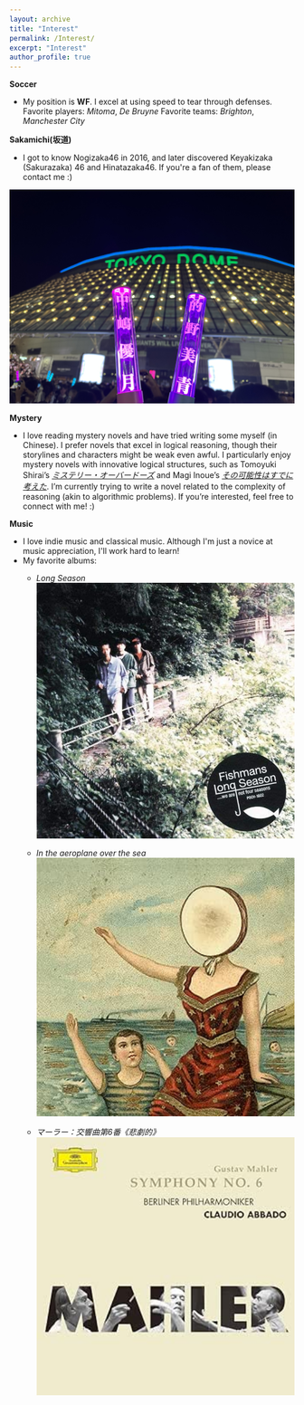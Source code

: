 ```yaml
---
layout: archive
title: "Interest"
permalink: /Interest/
excerpt: "Interest"
author_profile: true
---
```


**Soccer**
  * My position is **WF**. I excel at using speed to tear through defenses.
Favorite players: *Mitoma*, *De Bruyne*
Favorite teams: *Brighton*, *Manchester City*



**Sakamichi(坂道)**
  * I got to know Nogizaka46 in 2016, and later discovered Keyakizaka (Sakurazaka) 46 and Hinatazaka46.
If you're a fan of them, please contact me :)


<img src="/images/tokyodome.jpg" 
     style="margin: auto">


**Mystery**
  * I love reading mystery novels and have tried writing some myself (in Chinese).
I prefer novels that excel in logical reasoning, though their storylines and characters might be weak even awful.
I particularly enjoy mystery novels with innovative logical structures, such as Tomoyuki Shirai’s *[ミステリー・オーバードーズ](https://www.amazon.co.jp/dp/B0CM33Y1NY/?_encoding=UTF8&pd_rd_w=8R8DK&content-id=amzn1.sym.f093822b-4a08-48e3-8b6b-c8ffe8d820eb&pf_rd_p=f093822b-4a08-48e3-8b6b-c8ffe8d820eb&pf_rd_r=356-3636436-2784058&pd_rd_wg=JXFZJ&pd_rd_r=f6a7d371-95a6-4573-8239-be6530243c31&ref_=aufs_ap_sc_dsk)* and Magi Inoue’s *[その可能性はすでに考えた](https://www.amazon.co.jp/%E3%81%9D%E3%81%AE%E5%8F%AF%E8%83%BD%E6%80%A7%E3%81%AF%E3%81%99%E3%81%A7%E3%81%AB%E8%80%83%E3%81%88%E3%81%9F-%E8%AC%9B%E8%AB%87%E7%A4%BE%E3%83%8E%E3%83%99%E3%83%AB%E3%82%B9-%E4%BA%95%E4%B8%8A-%E7%9C%9F%E5%81%BD/dp/4062990555/ref=sr_1_2?dib=eyJ2IjoiMSJ9.TP7Reurd5NY5RAI96A5SwNjKQ25UikGAP2s3ISqmXE000wNOqTwjg_RehcBXEf1s8Td0Zsc7USsR2upne5cli9M8D_gD2_jRVWzsCzLchnM4-z5sok4pc89xOEdLmist1nqAQL0KbP7td2yFYEuK1a6WmFGE5DyjtwLCTJaDC5GWhZ7tVucHAaZLJwKf1RbX8IYbg_BrXmqrbOQ796m5DXY2_OCb9nUl-rJgVCSh2Is.oEyOclF2ePNXILVgK2xsgitcSBAVnYpmTNYn2iT7_3Y&dib_tag=se&qid=1757465041&s=books&sr=1-2)*.
I’m currently trying to write a novel related to the complexity of reasoning (akin to algorithmic problems). If you’re interested, feel free to connect with me! :)

**Music**
  * I love indie music and classical music. Although I'm just a novice at music appreciation, I'll work hard to learn!
  * My favorite albums:
    * *Long Season*
      <img src="/images/longseason.jpg" width=500>


    * *In the aeroplane over the sea*
      <img src="/images/yueyangfeiji.jpg" width=500>

    * *マーラー：交響曲第6番《悲劇的》*
      <img src="/images/MahlerNO6.jpg" width=500>





